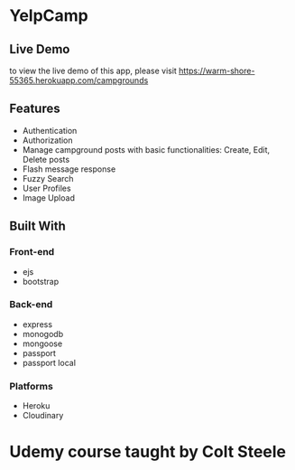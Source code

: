 # YelpCamp

## Live Demo
to view the live demo of this app, please visit https://warm-shore-55365.herokuapp.com/campgrounds

## Features
- Authentication
- Authorization
- Manage campground posts with basic functionalities: Create, Edit, Delete posts
- Flash message response
- Fuzzy Search
- User Profiles
- Image Upload

## Built With
### Front-end
- ejs
- bootstrap
### Back-end
- express
- monogodb
- mongoose 
- passport
- passport local
### Platforms
- Heroku
- Cloudinary

# Udemy course taught by Colt Steele
